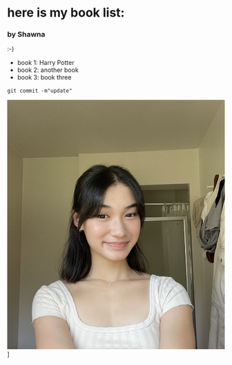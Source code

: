 # here is my book list:

### by Shawna

:-)

-   book 1: Harry Potter
-   book 2: another book
-   book 3: book three

<!-- -->

    git commit -m"update"

![photo of Shawna](Images/shawna.jpg)]
